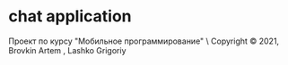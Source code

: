 # chat application
Проект по курсу "Мобильное программирование" \\
Copyright © 2021, Brovkin Artem , Lashko Grigoriy
